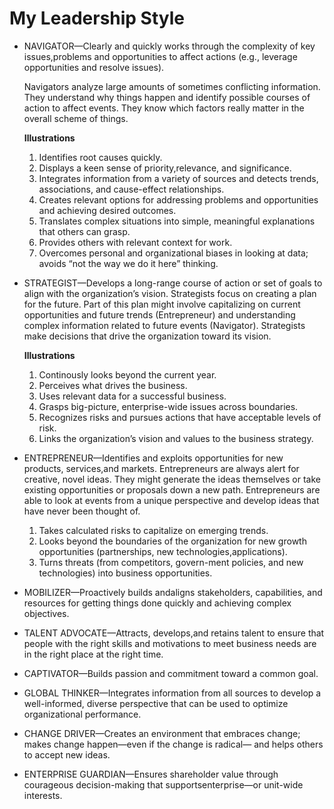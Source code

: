 # My Leadership Style

- NAVIGATOR—Clearly and quickly works through the complexity of key issues,problems and opportunities to affect actions (e.g., leverage opportunities and
resolve issues).

  Navigators analyze large amounts of sometimes conflicting information. They understand why things happen and identify
  possible courses of action to affect events. They know which factors really matter in the overall scheme of things.

  <b>Illustrations</b>
  1. Identifies root causes quickly.
  2. Displays a keen sense of priority,relevance, and significance.
  3. Integrates information from a variety of sources and detects trends, associations, and cause-effect relationships.
  4. Creates relevant options for addressing problems and opportunities and achieving desired outcomes.
  6. Translates complex situations into simple, meaningful explanations that others can grasp.
  7. Provides others with relevant context for work.
  8. Overcomes personal and organizational biases in looking at data; avoids “not the way we do it here” thinking.

- STRATEGIST—Develops a long-range course of action or set of goals to align with the organization’s vision.
Strategists focus on creating a plan for the future. Part of this plan might involve capitalizing on current opportunities and future 
trends (Entrepreneur) and understanding complex information related to future events (Navigator). Strategists make decisions that
drive the organization toward its vision.

  <b>Illustrations</b>
  1. Continously looks beyond the current year.
  2. Perceives what drives the business.
  3. Uses relevant data for a successful business.
  4. Grasps big-picture, enterprise-wide issues across boundaries.
  5. Recognizes risks and pursues actions that have acceptable levels of risk.
  6. Links the organization’s vision and values to the business strategy.

- ENTREPRENEUR—Identifies and exploits opportunities for new products, services,and markets.
Entrepreneurs are always alert for creative, novel ideas. They might generate the ideas themselves or take existing opportunities or
proposals down a new path. Entrepreneurs are able to look at events from a unique perspective and develop ideas that have
never been thought of.
  1. Takes calculated risks to capitalize on emerging trends.
  2. Looks beyond the boundaries of the organization for new growth opportunities (partnerships, new technologies,applications).
  3. Turns threats (from competitors, govern-ment policies, and new technologies) into business opportunities.

- MOBILIZER—Proactively builds andaligns stakeholders, capabilities, and resources for getting things done quickly and achieving complex objectives.

- TALENT ADVOCATE—Attracts, develops,and retains talent to ensure that people with the right skills and motivations to meet business needs are in the right place
at the right time.

- CAPTIVATOR—Builds passion and commitment toward a common goal.

- GLOBAL THINKER—Integrates information from all sources to develop a well-informed, diverse perspective that can be used to optimize organizational
performance.

- CHANGE DRIVER—Creates an environment that embraces change; makes change happen—even if the change is radical— and helps others to accept new ideas.

- ENTERPRISE GUARDIAN—Ensures shareholder value through courageous decision-making that supportsenterprise—or unit-wide interests.

